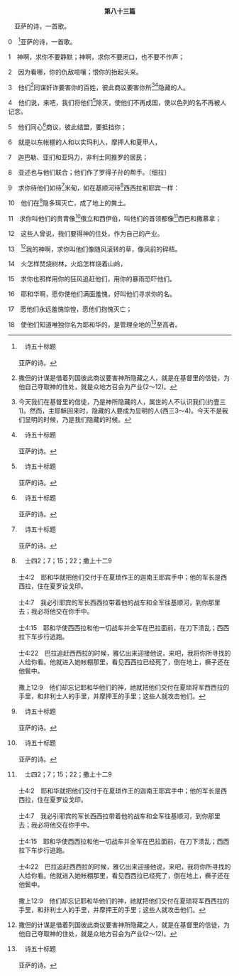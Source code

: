 <p style="text-align:center;font-weight:bold;">第八十三篇</p>

<a name="0">

<span id="spsm">　亚萨的诗，一首歌。

0　[^a]亚萨的诗，一首歌。

[^a]:　诗五十标题<br><br>亚萨的诗。

1　神啊，求你不要静默；神啊，求你不要闭口，也不要不作声；

2　因为看哪，你的仇敌喧嚷；恨你的抬起头来。

3　他们[^1]同谋奸诈要害你的百姓，彼此商议要害你所[^2][^a]隐藏的人。

[^1]:撒但的计谋是借着列国彼此商议要害神所隐藏之人，就是在基督里的信徒，为他自己夺取神的住处，就是众地方召会为产业(2～12)。

[^2]:今天我们在基督里的信徒，乃是神所隐藏的人，属世的人不认识我们(约壹三1)。然而，主耶稣回来时，隐藏的人要成为显明的人(西三3～4)。今天不是我们显明的时候，乃是我们隐藏的时候。

[^a]:　诗二七5；三一20<br><br>诗27:5　因为在我遭难的日子，祂必将我隐藏在祂的遮蔽处；祂必把我藏匿在祂帐幕的隐密处，将我高举在磐石上。<br><br>诗31:20　你必把他们藏在你面前的隐密处，免得遇见人的计谋；你必将他们隐藏在遮蔽处，免受口舌的争闹。

4　他们说，来吧，我们将他们[^a]除灭，使他们不再成国，使以色列的名不再被人记念。

[^a]:　斯三6；诗七四8<br><br>斯3:6　哈曼不屑只下手害末底改一人，因他们已将末底改的本族告诉他，所以他想要灭绝亚哈随鲁王通国所有的犹大人，就是末底改的本族。<br><br>诗74:8　他们心里说，我们要把这些尽行毁灭；他们就把神在地上的会所都烧毁了。

5　他们同心[^a]商议，彼此结盟，要抵挡你；

[^a]:　诗二2<br><br>诗2:2　地上的君王一齐起来，臣宰一同商议，要抵挡耶和华并祂的受膏者，

6　就是以东帐棚的人和以实玛利人，摩押人和夏甲人，

7　迦巴勒、亚扪和亚玛力，非利士同推罗的居民；

8　亚述也与他们联合；他们作了罗得子孙的帮手。〔细拉〕

9　求你待他们如待[^a]米甸，如在基顺河待[^b]西西拉和耶宾一样：

[^a]:　民三一7；士七14～15；赛九4<br><br>民31:7　他们就照耶和华所吩咐摩西的，与米甸人打仗，杀了所有的男丁。<br><br>士7:14　那同伴回答说，这不是别的，乃是以色列人约阿施的儿子基甸的刀；神已将米甸和全营都交在他的手中。<br><br>士7:15　基甸听见这梦的叙述和梦的讲解，就敬拜神。他回到以色列营中，说，起来吧，耶和华已将米甸营交在你们手中了。<br><br>赛9:4　因为他们所负的重轭和肩头上的杖，就是欺压他们之人的棍，你已经折断，好像在米甸的日子一样。

[^b]:　士四2；7；15；22；撒上十二9<br><br>士4:2　耶和华就把他们交付于在夏琐作王的迦南王耶宾手中；他的军长是西西拉，住在夏罗设戈印。<br><br>士4:7　我必引耶宾的军长西西拉带着他的战车和全军往基顺河，到你那里去；我必将他交在你手中。<br><br>士4:15　耶和华使西西拉和他一切战车并全军在巴拉面前，在刀下溃乱；西西拉下车步行逃跑。<br><br>士4:22　巴拉追赶西西拉的时候，雅亿出来迎接他说，来吧，我将你所寻找的人给你看。他就进入她帐棚那里，看见西西拉已经死了，倒在地上，橛子还在他鬓中。<br><br>撒上12:9　他们却忘记耶和华他们的神，祂就把他们交付在夏琐将军西西拉的手里，和非利士人的手里，并摩押王的手里；这些人就攻击他们。

10　他们在[^a]隐多珥灭亡，成了地上的粪土。

[^a]:　书十七11；撒上二八7<br><br>书17:11　玛拿西在以萨迦和亚设境内，有伯善和属伯善的乡镇，以伯莲和属以伯莲的乡镇，多珥的居民和属多珥的乡镇，隐多珥的居民和属隐多珥的乡镇，他纳的居民和属他纳的乡镇，米吉多的居民和属米吉多的乡镇（以上第三个城是拿法）。<br><br>撒上28:7　扫罗对臣仆说，当为我找一个交鬼的妇人，我好去问她。臣仆说，看哪，在隐多珥有一个交鬼的妇人。

11　求你叫他们的贵胄像[^a]俄立和西伊伯，叫他们的首领都像[^b]西巴和撒慕拿；

[^a]:　士七25；八3<br><br>士7:25　捉住了米甸的两个首领俄立和西伊伯；将俄立杀在俄立磐石上，将西伊伯杀在西伊伯酒醡那里；又追赶米甸人，将俄立和西伊伯的首级带过约但河，到基甸那里。<br><br>士8:3　神已将米甸的首领俄立和西伊伯交在你们手中；我能行什么与你们相比呢？基甸说了这话，以法莲人向他的怒气就消了。

[^b]:　士八5～21<br><br>士8:5　基甸对疏割人说，求你们拿些饼来给跟随我的人吃，因为他们疲乏了，我还在追赶米甸的两个王西巴和撒慕拿。<br><br>士8:6　但疏割的首领说，难道西巴和撒慕拿已经在你手里，所以我们该将饼给你的军兵吗？<br><br>士8:7　基甸说，那么，等耶和华将西巴和撒慕拿交在我手里之后，我要把你们的肉踹踏在野地的荆条和枳棘上。<br><br>士8:8　基甸从那里上到毗努伊勒，对那里的人也是这样说；毗努伊勒人回答他也像疏割人回答的一样。<br><br>士8:9　他也向毗努伊勒人说，等我平平安安回来的时候，我必拆毁这楼。<br><br>士8:10　那时西巴和撒慕拿，并跟随他们的军队都在加各，约有一万五千人，就是东方人全军所剩下的；已经倒毙的约有十二万拿刀的。<br><br>士8:11　基甸就由挪巴和约比哈东边，从住帐棚人的路上去，在米甸军队安然无备的时候，击杀了他们。<br><br>士8:12　西巴和撒慕拿逃跑；基甸追赶他们，捉住米甸的二王西巴和撒慕拿，惊散全军。<br><br>士8:13　约阿施的儿子基甸由希列斯坡从阵上回来，<br><br>士8:14　捉住疏割的一个少年人，查问他。他将疏割首领和长老七十七个人的名字写下来给基甸。<br><br>士8:15　基甸到了疏割，对那里的人说，看哪，西巴和撒慕拿在这里；你们曾指着他们讥诮我说，难道西巴和撒慕拿已经在你手里，所以我们该将饼给跟随你的疲乏人吗？<br><br>士8:16　于是捉住那城的长老，并拿野地的荆条和枳棘来，用以踹踏疏割人；<br><br>士8:17　又拆了毗努伊勒的楼，杀了那城里的人。<br><br>士8:18　基甸问西巴和撒慕拿说，你们在他泊山所杀的人是什么样子？他们说，你是什么样子，他们也是什么样子；每一个都像王子的模样。<br><br>士8:19　基甸说，他们是我同母的兄弟，我指着永活的耶和华起誓，你们从前若存留他们的性命，我如今就不杀你们了。<br><br>士8:20　于是对他的长子益帖说，你起来杀他们。但那童子害怕，不敢拔刀，因为他还是个童子。<br><br>士8:21　西巴和撒慕拿说，你自己起来杀我们吧，因为人如何，力量也如何。基甸就起来，杀了西巴和撒慕拿，夺了他们骆驼项上戴的月牙圈。

12　这些人曾说，我们要得神的住处，作为自己的产业。

13　[^1]我的神啊，求你叫他们像随风滚转的草，像风前的碎秸。

[^1]:在1和13～18节，诗人祷告求神对付列国，使他们知道唯独神是管理全地的至高者，好叫他们寻求祂的名。这些事要发生在千年国复兴的时候(赛二2～3，亚八20～22)。

14　火怎样焚烧树林，火焰怎样烧着山岭，

15　求你也照样用你的狂风追赶他们，用你的暴雨恐吓他们。

16　耶和华啊，愿你使他们满面羞愧，好叫他们寻求你的名。

17　愿他们永远羞愧惊惶，愿他们抱愧灭亡；

18　使他们知道唯独你名为耶和华的，是管理全地的[^a]至高者。

[^a]:　诗九七9<br><br>诗97:9　因为耶和华啊，你是管理全地的至高者；你被尊崇，远超万神之上。


